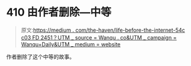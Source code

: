 # 410 由作者删除—中等

> 原文:[https://medium . com/the-haven/life-before-the-internet-54c c03 FD 2451？UTM _ source = Wanqu . co&UTM _ campaign = Wanqu+Daily&UTM _ medium = website](https://medium.com/the-haven/life-before-the-internet-54cc03fd2451?utm_source=wanqu.co&utm_campaign=Wanqu+Daily&utm_medium=website)

作者删除了这个中等的故事。
